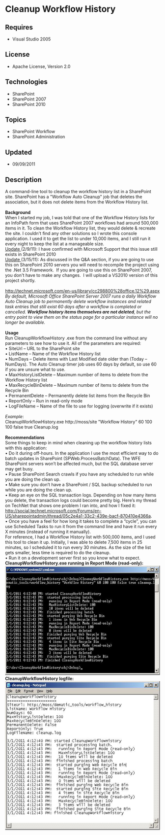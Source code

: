 # Cleanup Workflow History
## Requires
- Visual Studio 2005
## License
- Apache License, Version 2.0
## Technologies
- SharePoint
- SharePoint 2007
- SharePoint 2010
## Topics
- SharePoint Workflow
- SharePoint Administration
## Updated
- 09/09/2011
## Description

<div class="wikidoc">A command-line tool to cleanup the workflow history list in a SharePoint site. SharePoint has a &quot;Workflow Auto Cleanup&quot; job that deletes the association, but it does not delete items from the Workflow History list.
<br>
<br>
<strong>Background</strong><br>
When I started my job, I was told that one of the Workflow History lists for an InfoPath form that uses SharePoint 2007 workflows had around 500,000 items in it. To clean the Workflow History list, they would delete &amp; recreate the site. I couldn't find
 any other solutions so I wrote this console application. I used it to get the list to under 10,000 items, and I still run it every night to keep the list at a manageable size.</div>
<div class="wikidoc"></div>
<div class="wikidoc"><span style="text-decoration:underline">Update </span>(2/9/11): I have confirmed with Microsoft Support that this issue still exists in SharePoint 2010</div>
<div class="wikidoc"><span style="text-decoration:underline">Update </span>(3/15/11): As discussed in the Q&amp;A section, if you are going to use this on SharePoint 2010 servers you will need to recompile the project using the .Net 3.5 Framework.&nbsp; If
 you are going to use this on SharePoint 2007, you don't have to make any changes.&nbsp; I will upload a VS2010 version of this project shortly.</div>
<div class="wikidoc"><br>
<a class="externalLink" href="http://technet.microsoft.com/en-us/library/cc298800%28office.12%29.aspx">http://technet.microsoft.com/en-us/library/cc298800%28office.12%29.aspx</a><br>
<em>By default, Microsoft Office SharePoint Server 2007 runs a daily Workflow Auto Cleanup job to permanently delete workflow instances and related task entries that still exist 60 days after a workflow is completed or cancelled.
<strong>Workflow history items themselves are not deleted</strong>, but the entry point to view them on the status page for a particular instance will no longer be available.</em><br>
<br>
<strong>Usage</strong><br>
Run CleanupWorkflowHistory .exe from the command line without any parameters to see how to use it. All of the parameters are required:<br>
&bull; SiteUrl &ndash; URL to the SharePoint site<br>
&bull; ListName &ndash; Name of the Workflow History list<br>
&bull; NumDays &ndash; Delete items with Last Modified date older than (Today &ndash; NumDays). The Auto Cleanup timer job uses 60 days by default, so use 60 if you are unsure what to use.<br>
&bull; MaxHistoryListDelete &ndash; Maximum number of items to delete from the Workflow History list<br>
&bull; MaxRecycleBinDelete &ndash; Maximum number of items to delete from the Recycle Bin<br>
&bull; PermanentDelete &ndash; Permanently delete list items from the Recycle Bin</div>
<div class="wikidoc">&bull; ReportOnly &ndash; Run in read-only mode<br>
&bull; LogFileName &ndash; Name of the file to use for logging (overwrite if it exists)<br>
<br>
<em>Example</em>:<br>
CleanupWorkflowHistory.exe http://moss/site &quot;Workflow History&quot; 60 100 100 false true Cleanup.log<br>
<br>
<strong>Recommendations</strong><br>
Some things to keep in mind when cleaning up the workflow history lists with this application:<br>
&bull; Do it during off-hours. In the application I use the most efficient way to do batch updates in SharePoint (SPWeb.ProcessBatchData). The WFE SharePoint servers won&rsquo;t be affected much, but the SQL database server may get busy.<br>
&bull; Pause SharePoint Search crawls if you have any scheduled to run while you are doing the clean up.<br>
&bull; Make sure you don&rsquo;t have a SharePoint / SQL backup scheduled to run while you are doing the clean up.<br>
&bull; Keep an eye on the SQL transaction logs. Depending on how many items you delete, the transaction logs could become pretty big. Here&rsquo;s my thread on TechNet that shows one problem I ran into, and how I fixed it:
<a class="externalLink" href="http://social.technet.microsoft.com/Forums/en-US/sharepointadmin/thread/05c2e4a1-33c2-439e-bacf-870410e4366a">
http://social.technet.microsoft.com/Forums/en-US/sharepointadmin/thread/05c2e4a1-33c2-439e-bacf-870410e4366a</a>.<br>
&bull; Once you have a feel for how long it takes to complete a &ldquo;cycle&rdquo;, you can use Scheduled Tasks to run it from the command line and have it run every X minutes (instead of running it manually).
<br>
For reference, I had a Workflow History list with 500,000 items, and I used this tool to clean it up. Initially, I was able to delete 7,500 items in 25 minutes, so I scheduled it to run every 30 minutes. As the size of the list gets smaller, less time is required
 to do the cleanup.<br>
&bull; Run it on a development server first so you know what to expect.</div>
<div class="wikidoc"></div>
<div class="wikidoc"></div>
<div class="wikidoc"></div>
<div class="wikidoc"><strong>CleanupWorkflowHistory.exe running in Report Mode (read-only):</strong></div>
<div class="wikidoc"><img src="18740-report_mode.jpg" alt="" width="668" height="355"></div>
<div class="wikidoc"></div>
<div class="wikidoc"></div>
<div class="wikidoc"></div>
<div class="wikidoc"><strong>CleanupWorkflowHistory logfile:</strong></div>
<div class="wikidoc"><img src="18741-cleanup_log.jpg" alt="" width="552" height="483"></div>
